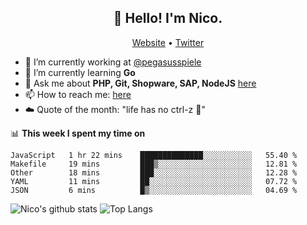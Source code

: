 <h2 align="center">👋 Hello! I'm Nico.</h2>
<p align="center">
  <a href="https://gruselhaus.com">Website</a> •
  <a href="https://twitter.com/NicoFinkernagel">Twitter</a>
</p>


- 🔭 I’m currently working at [@pegasusspiele](https://github.com/pegasusspiele)
- 🌱 I’m currently learning **Go**
- 💬 Ask me about **PHP, Git, Shopware, SAP, NodeJS** [here](https://github.com/gruselhaus/gruselhaus/issues)
- 📫 How to reach me: [here](https://github.com/gruselhaus/gruselhaus/issues)
- ☁️ Quote of the month: "life has no ctrl-z 🌴"

📊 **This week I spent my time on**
<!--START_SECTION:waka-->
```text
JavaScript   1 hr 22 mins    ██████████████░░░░░░░░░░░   55.40 % 
Makefile     19 mins         ███▒░░░░░░░░░░░░░░░░░░░░░   12.81 % 
Other        18 mins         ███░░░░░░░░░░░░░░░░░░░░░░   12.28 % 
YAML         11 mins         ██░░░░░░░░░░░░░░░░░░░░░░░   07.72 % 
JSON         6 mins          █▒░░░░░░░░░░░░░░░░░░░░░░░   04.69 % 
```
<!--END_SECTION:waka-->

![Nico's github stats](https://github-readme-stats.vercel.app/api?username=gruselhaus&show_icons=true&hide_border=true&title_color=000000&icon_color=000000&text_color=000000&bg_color=ffffff)
![Top Langs](https://github-readme-stats.vercel.app/api/top-langs/?username=gruselhaus&hide_border=true&title_color=000000&icon_color=000000&text_color=000000&bg_color=ffffff)
